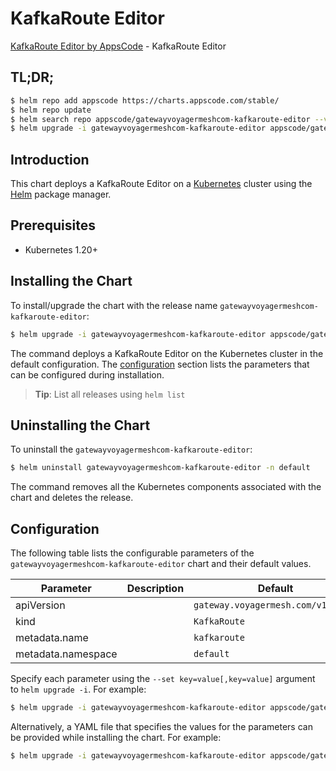 # KafkaRoute Editor

[KafkaRoute Editor by AppsCode](https://appscode.com) - KafkaRoute Editor

## TL;DR;

```bash
$ helm repo add appscode https://charts.appscode.com/stable/
$ helm repo update
$ helm search repo appscode/gatewayvoyagermeshcom-kafkaroute-editor --version=v0.22.0
$ helm upgrade -i gatewayvoyagermeshcom-kafkaroute-editor appscode/gatewayvoyagermeshcom-kafkaroute-editor -n default --create-namespace --version=v0.22.0
```

## Introduction

This chart deploys a KafkaRoute Editor on a [Kubernetes](http://kubernetes.io) cluster using the [Helm](https://helm.sh) package manager.

## Prerequisites

- Kubernetes 1.20+

## Installing the Chart

To install/upgrade the chart with the release name `gatewayvoyagermeshcom-kafkaroute-editor`:

```bash
$ helm upgrade -i gatewayvoyagermeshcom-kafkaroute-editor appscode/gatewayvoyagermeshcom-kafkaroute-editor -n default --create-namespace --version=v0.22.0
```

The command deploys a KafkaRoute Editor on the Kubernetes cluster in the default configuration. The [configuration](#configuration) section lists the parameters that can be configured during installation.

> **Tip**: List all releases using `helm list`

## Uninstalling the Chart

To uninstall the `gatewayvoyagermeshcom-kafkaroute-editor`:

```bash
$ helm uninstall gatewayvoyagermeshcom-kafkaroute-editor -n default
```

The command removes all the Kubernetes components associated with the chart and deletes the release.

## Configuration

The following table lists the configurable parameters of the `gatewayvoyagermeshcom-kafkaroute-editor` chart and their default values.

|     Parameter      | Description |                    Default                    |
|--------------------|-------------|-----------------------------------------------|
| apiVersion         |             | <code>gateway.voyagermesh.com/v1alpha1</code> |
| kind               |             | <code>KafkaRoute</code>                       |
| metadata.name      |             | <code>kafkaroute</code>                       |
| metadata.namespace |             | <code>default</code>                          |


Specify each parameter using the `--set key=value[,key=value]` argument to `helm upgrade -i`. For example:

```bash
$ helm upgrade -i gatewayvoyagermeshcom-kafkaroute-editor appscode/gatewayvoyagermeshcom-kafkaroute-editor -n default --create-namespace --version=v0.22.0 --set apiVersion=gateway.voyagermesh.com/v1alpha1
```

Alternatively, a YAML file that specifies the values for the parameters can be provided while
installing the chart. For example:

```bash
$ helm upgrade -i gatewayvoyagermeshcom-kafkaroute-editor appscode/gatewayvoyagermeshcom-kafkaroute-editor -n default --create-namespace --version=v0.22.0 --values values.yaml
```
